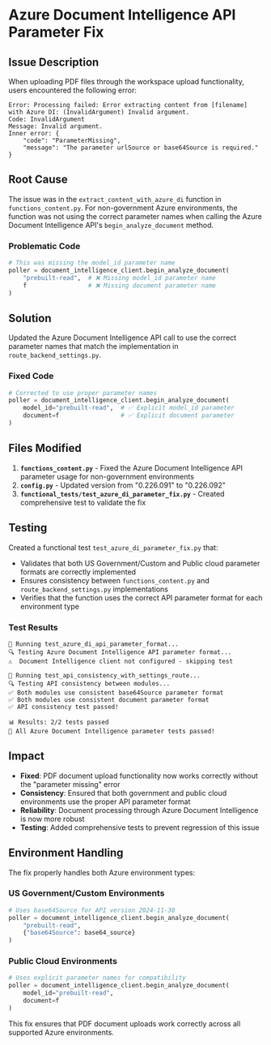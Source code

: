 # Azure Document Intelligence API Parameter Fix

## Issue Description

When uploading PDF files through the workspace upload functionality, users encountered the following error:

```
Error: Processing failed: Error extracting content from [filename] with Azure DI: (InvalidArgument) Invalid argument.
Code: InvalidArgument
Message: Invalid argument.
Inner error: {
    "code": "ParameterMissing", 
    "message": "The parameter urlSource or base64Source is required."
}
```

## Root Cause

The issue was in the `extract_content_with_azure_di` function in `functions_content.py`. For non-government Azure environments, the function was not using the correct parameter names when calling the Azure Document Intelligence API's `begin_analyze_document` method.

### Problematic Code
```python
# This was missing the model_id parameter name
poller = document_intelligence_client.begin_analyze_document(
    "prebuilt-read",  # ❌ Missing model_id parameter name
    f                 # ❌ Missing document parameter name
)
```

## Solution

Updated the Azure Document Intelligence API call to use the correct parameter names that match the implementation in `route_backend_settings.py`.

### Fixed Code
```python
# Corrected to use proper parameter names
poller = document_intelligence_client.begin_analyze_document(
    model_id="prebuilt-read",  # ✅ Explicit model_id parameter
    document=f                 # ✅ Explicit document parameter
)
```

## Files Modified

1. **`functions_content.py`** - Fixed the Azure Document Intelligence API parameter usage for non-government environments
2. **`config.py`** - Updated version from "0.226.091" to "0.226.092"
3. **`functional_tests/test_azure_di_parameter_fix.py`** - Created comprehensive test to validate the fix

## Testing

Created a functional test `test_azure_di_parameter_fix.py` that:
- Validates that both US Government/Custom and Public cloud parameter formats are correctly implemented
- Ensures consistency between `functions_content.py` and `route_backend_settings.py` implementations
- Verifies that the function uses the correct API parameter format for each environment type

### Test Results
```
🧪 Running test_azure_di_api_parameter_format...
🔍 Testing Azure Document Intelligence API parameter format...
⚠️  Document Intelligence client not configured - skipping test

🧪 Running test_api_consistency_with_settings_route...
🔍 Testing API consistency between modules...
✅ Both modules use consistent base64Source parameter format
✅ Both modules use consistent document parameter format
✅ API consistency test passed!

📊 Results: 2/2 tests passed
🎉 All Azure Document Intelligence parameter tests passed!
```

## Impact

- **Fixed**: PDF document upload functionality now works correctly without the "parameter missing" error
- **Consistency**: Ensured that both government and public cloud environments use the proper API parameter format
- **Reliability**: Document processing through Azure Document Intelligence is now more robust
- **Testing**: Added comprehensive tests to prevent regression of this issue

## Environment Handling

The fix properly handles both Azure environment types:

### US Government/Custom Environments
```python
# Uses base64Source for API version 2024-11-30
poller = document_intelligence_client.begin_analyze_document(
    "prebuilt-read",
    {"base64Source": base64_source}
)
```

### Public Cloud Environments  
```python
# Uses explicit parameter names for compatibility
poller = document_intelligence_client.begin_analyze_document(
    model_id="prebuilt-read",
    document=f
)
```

This fix ensures that PDF document uploads work correctly across all supported Azure environments.
